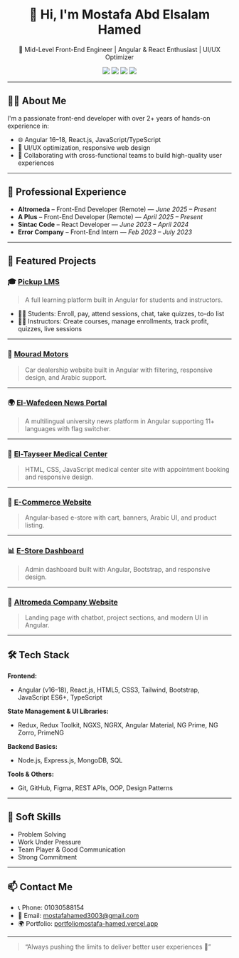 <h1 align="center">👋 Hi, I'm Mostafa Abd Elsalam Hamed</h1>

<p align="center">
  🚀 Mid-Level Front-End Engineer | Angular & React Enthusiast | UI/UX Optimizer
</p>

<p align="center">
  <a href="https://github.com/Mostafa7ahmed"><img src="https://img.shields.io/badge/GitHub-Mostafa7ahmed-181717?style=for-the-badge&logo=github" /></a>
  <a href="https://www.linkedin.com/in/mostafa-hamed300/"><img src="https://img.shields.io/badge/LinkedIn-mostafa--hamed-0077B5?style=for-the-badge&logo=linkedin" /></a>
  <a href="mailto:mostafahamed3003@gmail.com"><img src="https://img.shields.io/badge/Gmail-MostafaHamed-D14836?style=for-the-badge&logo=gmail" /></a>
  <a href="https://portfoliomostafa-hamed.vercel.app/"><img src="https://img.shields.io/badge/Portfolio-Live-blue?style=for-the-badge&logo=vercel" /></a>
</p>

---

## 👨‍💻 About Me

I'm a passionate front-end developer with over 2+ years of hands-on experience in:

- 🌐 Angular 16–18, React.js, JavaScript/TypeScript
- 🎯 UI/UX optimization, responsive web design
- 🤝 Collaborating with cross-functional teams to build high-quality user experiences

---

## 💼 Professional Experience

- **Altromeda** – Front-End Developer (Remote) — _June 2025 – Present_
- **A Plus** – Front-End Developer (Remote) — _April 2025 – Present_
- **Sintac Code** – React Developer — _June 2023 – April 2024_
- **Error Company** – Front-End Intern — _Feb 2023 – July 2023_

---

## 🚀 Featured Projects

### 🎓 [Pickup LMS](https://pickup-chi.vercel.app/chat)
> A full learning platform built in Angular for students and instructors.

- 👨‍🎓 Students: Enroll, pay, attend sessions, chat, take quizzes, to-do list
- 👩‍🏫 Instructors: Create courses, manage enrollments, track profit, quizzes, live sessions

---

### 🚗 [Mourad Motors](https://mourad-motors.com/)
> Car dealership website built in Angular with filtering, responsive design, and Arabic support.

---

### 🌍 [El-Wafedeen News Portal](http://stage.menofia.edu.eg/)
> A multilingual university news platform in Angular supporting 11+ languages with flag switcher.

---

### 🏥 [El-Tayseer Medical Center](https://eltayseermidacalbymoshamed.netlify.app/)
> HTML, CSS, JavaScript medical center site with appointment booking and responsive design.

---

### 🛒 [E-Commerce Website](https://full-stack-e-commerce-lilac.vercel.app/home)
> Angular-based e-store with cart, banners, Arabic UI, and product listing.

---

### 📊 [E-Store Dashboard](https://dashboed-e-commerce.vercel.app/dashbords/dashbord)
> Admin dashboard built with Angular, Bootstrap, and responsive design.

---

### 💬 [Altromeda Company Website](https://altromeda.vercel.app/)
> Landing page with chatbot, project sections, and modern UI in Angular.

---

## 🛠️ Tech Stack

**Frontend:**
- Angular (v16–18), React.js, HTML5, CSS3, Tailwind, Bootstrap, JavaScript ES6+, TypeScript

**State Management & UI Libraries:**
- Redux, Redux Toolkit, NGXS, NGRX, Angular Material, NG Prime, NG Zorro, PrimeNG

**Backend Basics:**
- Node.js, Express.js, MongoDB, SQL

**Tools & Others:**
- Git, GitHub, Figma, REST APIs, OOP, Design Patterns

---

## 🧠 Soft Skills

- Problem Solving
- Work Under Pressure
- Team Player & Good Communication
- Strong Commitment

---

## 📫 Contact Me

- 📞 Phone: 01030588154
- 📧 Email: [mostafahamed3003@gmail.com](mailto:mostafahamed3003@gmail.com)
- 🌍 Portfolio: [portfoliomostafa-hamed.vercel.app](https://portfoliomostafa-hamed.vercel.app/)

---

> “Always pushing the limits to deliver better user experiences 🚀”

